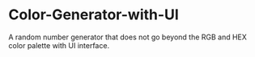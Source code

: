 # Color-Generator-with-UI
A random number generator that does not go beyond the RGB and HEX color palette with UI interface.
